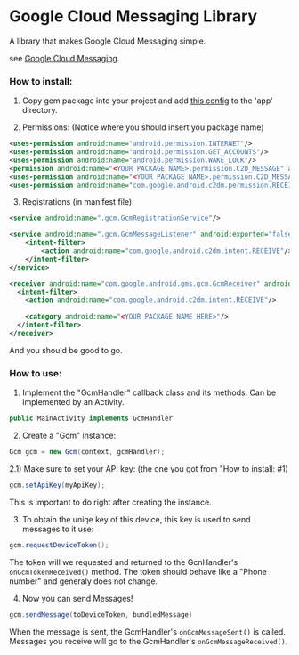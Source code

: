 # Google Cloud Messaging Library
A library that makes Google Cloud Messaging simple.

see [Google Cloud Messaging](https://developers.google.com/cloud-messaging/).

### How to install:
1) Copy gcm package into your project and add [this config](https://developers.google.com/cloud-messaging/android/start) to the 'app' directory.

2) Permissions: (Notice where you should insert you package name)

```xml
<uses-permission android:name="android.permission.INTERNET"/>
<uses-permission android:name="android.permission.GET_ACCOUNTS"/>
<uses-permission android:name="android.permission.WAKE_LOCK"/>
<permission android:name="<YOUR PACKAGE NAME>.permission.C2D_MESSAGE" android:protectionLevel="signature"/>
<uses-permission android:name="<YOUR PACKAGE NAME>.permission.C2D_MESSAGE"/>
<uses-permission android:name="com.google.android.c2dm.permission.RECEIVE"/>
```


3) Registrations (in manifest file):

```xml
<service android:name=".gcm.GcmRegistrationService"/>
```
```xml
<service android:name=".gcm.GcmMessageListener" android:exported="false">
	<intent-filter>
		<action android:name="com.google.android.c2dm.intent.RECEIVE"/>
	</intent-filter>
</service>
```
```xml
<receiver android:name="com.google.android.gms.gcm.GcmReceiver" android:exported="true" android:permission="com.google.android.c2dm.permission.SEND">
  <intent-filter>
  	<action android:name="com.google.android.c2dm.intent.RECEIVE"/>
  
  	<category android:name="<YOUR PACKAGE NAME HERE>"/>
  </intent-filter>
</receiver>
```

And you should be good to go.

### How to use:

1) Implement the "GcmHandler" callback class and its methods. Can be implemented by an Activity.
```java
public MainActivity implements GcmHandler
```

2) Create a "Gcm" instance:
```java
Gcm gcm = new Gcm(context, gcmHandler);
```

2.1) Make sure to set your API key: (the one you got from "How to install: #1)
```java
gcm.setApiKey(myApiKey);
```
This is important to do right after creating the instance.

3) To obtain the uniqe key of this device, this key is used to send messages to it use:
```java
gcm.requestDeviceToken();
```
The token will we requested and returned to the GcnHandler's `onGcmTokenReceived()` method.
The token should behave like a "Phone number" and generaly does not change.

4) Now you can send Messages!
```java
gcm.sendMessage(toDeviceToken, bundledMessage)
```

When the message is sent, the GcmHandler's `onGcmMessageSent()` is called.
Messages you receive will go to the GcmHandler's `onGcmMessageReceived()`.
